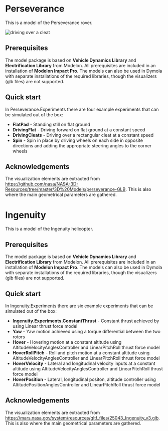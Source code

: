 Perseverance
=====

This is a model of the Perseverance rover.

![driving over a cleat](Perseverance/Resources/images/cleat.gif)

Prerequisites
-------
The model package is based on **Vehicle Dynamics Library** and **Electrification Library** from Modelon. All prerequisites are included in an installation of **Modelon Impact Pro**. The models can also be used in Dymola with separate installations of the required libraries, though the visualizers (glb files) are not supported.

Quick start
--------

In Perseverance.Experiments there are four example experiments that can be simulated out of the box:
 - **FlatPad** - Standing still on flat ground
 - **DrivingFlat** - Driving forward on flat ground at a constant speed
 - **DrivingCleats** - Driving over a rectangular cleat at a constant speed
 - **Spin** - Spin in place by driving wheels on each side in opposite directions and adding the appropriate steering angles to the corner wheels

Acknowledgements
-----------
The visualization elements are extracted from https://github.com/nasa/NASA-3D-Resources/tree/master/3D%20Models/perseverance-GLB. This is also where the main geometrical parameters are gathered.

Ingenuity
=====

This is a model of the Ingenuity helicopter.

Prerequisites
-------
The model package is based on **Vehicle Dynamics Library** and **Electrification Library** from Modelon. All prerequisites are included in an installation of **Modelon Impact Pro**. The models can also be used in Dymola with separate installations of the required libraries, though the visualizers (glb files) are not supported.

Quick start
--------

In Ingenuity.Experiments there are six example experiments that can be simulated out of the box:
 - **Ingenuity.Experiments.ConstantThrust** - Constant thrust achieved by using Linear thrust force model
 - **Yaw** - Yaw motion achieved using a torque differential between the two rotors
 - **Hover** - Hovering motion at a constant altitude using AltitudeVelocityAnglesController and LinearPitchRoll thrust force model
 - **HoverRollPitch** - Roll and pitch motion at a constant altitude using AltitudeVelocityAnglesController and LinearPitchRoll thrust force model
 - **HoverVelocity** - Lateral and longitudinal velocity inputs at a constant altitude using AltitudeVelocityAnglesController and LinearPitchRoll thrust force model
 - **HoverPosition** - Lateral, longitudinal positon, altitude controller using AltitudePositionAnglesController and LinearPitchRoll thrust force model

Acknowledgements
-----------
The visualization elements are extracted from https://mars.nasa.gov/system/resources/gltf_files/25043_Ingenuity_v3.glb. This is also where the main geometrical parameters are gathered.